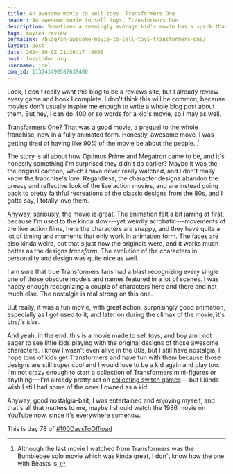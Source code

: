 ```yaml
---
title: An awesome movie to sell toys. Transformers One
header: An awesome movie to sell toys. Transformers One
description: Sometimes a seemingly average kid's movie has a spark that unveils much more than what the eye can see, and this is one of those!
tags: movies review
permalink: /blog/an-awesome-movie-to-sell-toys—transformers-one/
layout: post
date: 2024-10-02 21:36:17 -0600
host: fosstodon.org
username: joel
com_id: 113241499587638400
---
```


Look, I don't really want this blog to be a reviews site, but I already review every game and book I complete. I don't think this will be common, because movies don't usually inspire me enough to write a whole blog post about them. But hey, I can do 400 or so words for a kid's movie, so I may as well.

Transformers One? That was a good movie, a prequel to the whole franchise, now in a fully animated form. Honestly, awesome move, I was getting tired of having like 90% of the movie be about the people. [^1]

[^1]: Although the last movie I watched from Transformers was the Bumblebee solo movie which was kinda great, I don't know how the one with Beasts is.

The story is all about how Optimus Prime and Megatron came to be, and it's honestly something I'm surprised they didn't do earlier? Maybe it was the the original cartoon, which I have never really watched, and I don't really know the franchise's lore. Regardless, the character designs abandon the greasy and reflective look of the live action movies, and are instead going back to pretty faithful recreations of the classic designs from the 80s, and I gotta say, I totally love them.

Anyway, seriously, the movie is great. The animation felt a bit jarring at first, because I'm used to the kinda slow---yet weirdly acrobatic---movements of the live action films, here the characters are snappy, and they have quite a lot of timing and moments that only work in animation form. The faces are also kinda weird, but that's just how the originals were, and it works much better as the designs *transform*. The evolution of the characters in personality and design was quite nice as well.

I am sure that true Transformers fans had a blast recognizing every single one of those obscure models and names featured in a lot of scenes. I was happy enough recognizing a couple of characters here and there and not much else. The nostalgia is real strong on this one.

But really, it was a fun movie, with great action, surprisingly good animation, especially as I got used to it, and later on during the climax of the movie, it's *chef's kiss.*

And yeah, in the end, this is a movie made to sell toys, and boy am I not eager to see little kids playing with the original designs of those awesome characters. I know I wasn't even alive in the 80s, but I still have nostalgia, I hope tons of kids get Transformers and have fun with them because those designs are still super cool and I would love to be a kid again and play too. I'm not crazy enough to start a collection of Transformers mini-figures or anything---I'm already pretty set on 
[collecting switch games](/blog/physical-game-collecting-spree/)---but I kinda wish I still had some of the ones I owned as a kid.

Anyway, good nostalgia-bait, I was entertained and enjoying myself, and that's all that matters to me, maybe I should watch the 1986 movie on YouTube now, since it's everywhere somehow.

This is day 78 of [#100DaysToOffload](https://100daystooffload.com)
